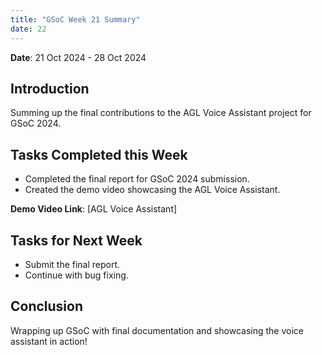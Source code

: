```yaml
---
title: "GSoC Week 21 Summary"
date: 22
---
```



<!-- # GSoC Week 08 Summary -->
**Date**: 21 Oct 2024 - 28 Oct 2024
## Introduction
Summing up the final contributions to the AGL Voice Assistant project for GSoC 2024.

## Tasks Completed this Week
- Completed the final report for GSoC 2024 submission.
- Created the demo video showcasing the AGL Voice Assistant.

**Demo Video Link**: [AGL Voice Assistant]

## Tasks for Next Week
- Submit the final report.
- Continue with bug fixing.

## Conclusion
Wrapping up GSoC with final documentation and showcasing the voice assistant in action!
